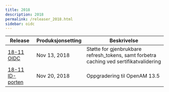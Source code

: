 ```yaml
---
title: 2018
description: 2018
permalink: /releaser_2018.html
sidebar: oidc
---
```


|Release|Produksjonsetting|Beskrivelse|
|-|-|-|
|[18-11 OIDC](18-11_OIDC.html)|Nov 13, 2018| Støtte for gjenbrukbare refresh_tokens, samt forbetra caching ved sertifikatvalidering |
|[18-11 ID-porten](18-11_ID-porten.html)|Nov 20, 2018| Oppgradering til OpenAM 13.5 |
